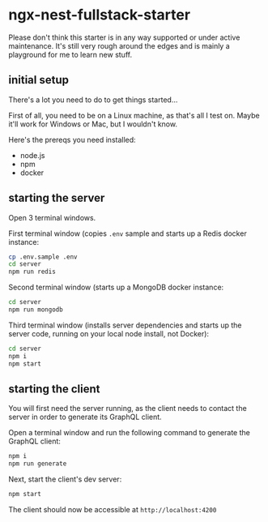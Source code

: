 # ngx-nest-fullstack-starter

Please don't think this starter is in any way supported or under active maintenance. It's  still very rough around the edges and is mainly a playground for me to learn new stuff.

## initial setup

There's a lot you need to do to get things started...

First of all, you need to be on a Linux machine, as that's all I test on. Maybe it'll work for Windows or Mac, but I wouldn't know.

Here's the prereqs you need installed:

- node.js
- npm
- docker

## starting the server

Open 3 terminal windows.

First terminal window (copies `.env` sample and starts up a Redis docker instance:

```bash
cp .env.sample .env
cd server
npm run redis
```

Second terminal window (starts up a MongoDB docker instance:

```bash
cd server
npm run mongodb
```

Third terminal window (installs server dependencies and starts up the server code, running on your local node install, not Docker):

```bash
cd server
npm i
npm start
```

## starting the client

You will first need the server running, as the client needs to contact the server in order to generate its GraphQL client.

Open a terminal window and run the following command to generate the GraphQL client:

```bash
npm i
npm run generate
```

Next, start the client's dev server:

```bash
npm start
```

The client should now be accessible at `http://localhost:4200`